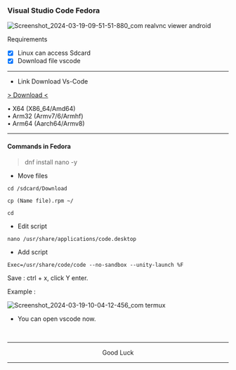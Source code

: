 ### Visual Studio Code Fedora
![Screenshot_2024-03-19-09-51-51-880_com realvnc viewer android](https://github.com/wahasa/Parrot/assets/69626847/30b7bdaa-78d7-4b04-91bd-a8e4713fec43)

Requirements
- [x] Linux can access Sdcard
- [x] Download file vscode

---
* Link Download Vs-Code

[> Download <](https://code.visualstudio.com/download)

• X64 (X86_64/Amd64)</br>
• Arm32 (Armv7/6/Armhf)</br>
• Arm64 (Aarch64/Armv8)

---
#### Commands in Fedora
> dnf install nano -y

* Move files
```
cd /sdcard/Download
```
```
cp (Name file).rpm ~/
```
```
cd
```

* Edit script
```
nano /usr/share/applications/code.desktop
```

* Add script
```
Exec=/usr/share/code/code --no-sandbox --unity-launch %F
```

Save : ctrl + x, click Y enter.

Example :

![Screenshot_2024-03-19-10-04-12-456_com termux](https://github.com/wahasa/Parrot/assets/69626847/dd388f76-8c13-47b3-b4de-3dbb31a9e430)

* You can open vscode now.
</br>

---
<p align="center">Good Luck</p>

---
